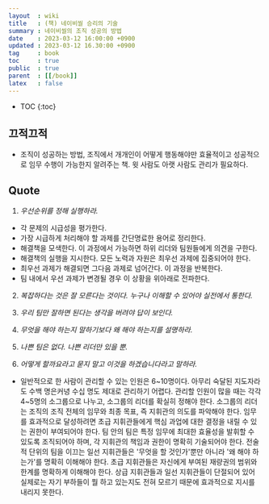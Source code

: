 ```yaml
---
layout  : wiki
title   : (책) 네이비씰 승리의 기술
summary : 네이비씰의 조직 성공의 방법
date    : 2023-03-12 16:00:00 +0900
updated : 2023-03-12 16.30:00 +0900
tag     : book
toc     : true
public  : true
parent  : [[/book]]
latex   : false
---
```

* TOC
{:toc}

## 끄적끄적

* 조직이 성공하는 방법, 조직에서 개개인이 어떻게 행동해야만 효율적이고 성공적으로 임무 수행이 가능한지 알려주는 책. 윗 사람도 아랫 사람도 관리가 필요하다.


## Quote

1. *우선순위를 정해 실행하라.*
 * 각 문제의 시급성을 평가한다.
 * 가장 시급하게 처리해야 할 과제를 간단명료한 용어로 정리한다.
 * 해결책을 모색한다. 이 과정에서 가능하면 하위 리더와 팀원들에게 의견을 구한다.
 * 해결책의 실행을 지시한다. 모든 노력과 자원은 최우선 과제에 집중되어야 한다.
 * 최우선 과제가 해결되면 그다음 과제로 넘어간다. 이 과정을 반복한다.
 * 팀 내에서 우선 과제가 변경될 경우 이 상황을 위아래로 전파한다.

2. *복잡하다는 것은 잘 모른다는 것이다. 누구나 이해할 수 있어야 실전에서 통한다.*

3. *우리 팀만 잘하면 된다는 생각을 버려야 답이 보인다.*

4. *무엇을 해야 하는지 말하기보다 왜 해야 하는지를 설명하라.*

5. *나쁜 팀은 없다. 나쁜 리더만 있을 뿐.*

6. *어떻게 할까요라고 묻지 말고 이것을 하겠습니다라고 말하라.*
* 일반적으로 한 사람이 관리할 수 있는 인원은 6~10명이다. 아무리 숙달된 지도자라도 수백 명은커녕 수십 명도 제대로 관리하기 어렵다. 관리할 인원이 많을 때는 각각 4~5명의 소그룹으로 나누고, 소그룹의 리더를 확실히 정해야 한다. 소그룹의 리더는 조직의 조직 전체의 임무와 최종 목표, 즉 지휘관의 의도를 파악해야 한다. 임무를 효과적으로 달성하려면 초급 지휘관들에게 핵심 과업에 대한 결정을 내릴 수 있는 권한이 부여되어야 한다. 팀 안의 팀은 특정 임무에 최대한 효율성을 발휘할 수 있도록 조직되어야 하며, 각 지휘관의 책임과 권한이 명확히 기술되어야 한다. 전술적 단위의 팀을 이끄는 일선 지휘관들은 '무엇을 할 것인가'뿐만 아니라 '왜 해야 하는가'를 명확히 이해해야 한다. 초급 지휘관들은 자신에게 부여된 재량권의 범위와 한계를 명확하게 이해해야 한다. 상급 지휘관들과 일선 지휘관들이 단절되어 있어 실제로는 자기 부하들이 뭘 하고 있는지도 전혀 모르기 때문에 효과적으로 지시를 내리지 못한다.
